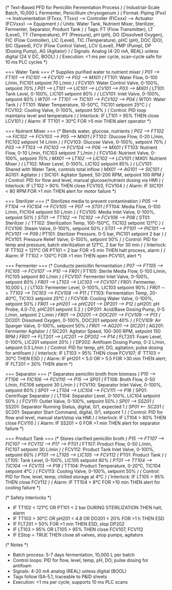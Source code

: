 (* Text-Based PFD for Penicillin Fermentation Process *)
(* Industrial-Scale Batch, 10,000 L Fermenter, Penicillium chrysogenum *)
(* Format: Piping (Pxx) --> Instrumentation (FTxxx, TTxxx) --> Controller (FICxxx) --> Actuator (FCVxxx) --> Equipment *)
(* Units: Water Tank, Nutrient Mixer, Sterilizer, Fermenter, Separator, Product Tank *)
(* Tags: FT (Flow Transmitter), LT (Level), TT (Temperature), PT (Pressure), pH (pH), DO (Dissolved Oxygen), FIC (Flow Controller), LIC (Level), TIC (Temperature), pHC (pH), DOC (DO), SIC (Speed), FCV (Flow Control Valve), LCV (Level), PMP (Pump), DP (Dosing Pump), AG (Agitator) *)
(* Signals: Analog (4-20 mA, REAL) unless digital (24 V DC, BOOL) *)
(* Execution: <1 ms per cycle, scan-cycle safe for 10 ms PLC cycles *)

=== Water Tank ===
(* Supplies purified water to nutrient mixer *)
P01 --> FT101 --> FIC101 --> FCV101 --> P02 --> MX01
  (* FT101: Water Flow, 0-100 L/min, FIC101 setpoint 70 L/min *)
  (* FCV101: Water Control Valve, 0-100%, setpoint 70% *)
P01 --> LT101 --> LIC101 --> LCV101 --> P03 --> MX01
  (* LT101: Tank Level, 0-100%, LIC101 setpoint 80% *)
  (* LCV101: Inlet Valve, 0-100%, setpoint 80% *)
WT01 --> TT101 --> TIC101 --> FCV102 --> P04
  (* WT01: Water Tank *)
  (* TT101: Water Temperature, 10-50°C, TIC101 setpoint 25°C *)
  (* FCV102: Cooling Valve, 0-100%, setpoint 50% *)
  (* Control: PID loop maintains level and temperature *)
  (* Interlock: IF LT101 > 95% THEN close LCV101 *)
  (* Alarm: IF TT101 > 30°C FOR >5 min THEN alert operator *)

=== Nutrient Mixer ===
(* Blends water, glucose, nutrients *)
P02 --> FT102 --> FIC102 --> FCV103 --> P05 --> MX01
  (* FT102: Glucose Flow, 0-20 L/min, FIC102 setpoint 14 L/min *)
  (* FCV103: Glucose Valve, 0-100%, setpoint 70% *)
P03 --> FT103 --> FIC103 --> FCV104 --> P06 --> MX01
  (* FT103: Nutrient Flow, 0-10 L/min, FIC103 setpoint 7 L/min *)
  (* FCV104: Nutrient Valve, 0-100%, setpoint 70% *)
MX01 --> LT102 --> LIC102 --> LCV101
  (* MX01: Nutrient Mixer *)
  (* LT102: Mixer Level, 0-100%, LIC102 setpoint 85% *)
  (* LCV101: Shared with Water Tank, controls total inflow *)
MX01 --> AG101 --> SIC101
  (* AG101: Agitator *)
  (* SIC101: Agitator Speed, 50-200 RPM, setpoint 100 RPM *)
  (* Control: PID for flow and level, manual glucose/nutrient dosing via HMI *)
  (* Interlock: IF LT102 > 90% THEN close FCV103, FCV104 *)
  (* Alarm: IF SIC101 < 80 RPM FOR >1 min THEN alert for motor failure *)

=== Sterilizer ===
(* Sterilizes media to prevent contamination *)
P05 --> FT104 --> FIC104 --> FCV105 --> P07 --> ST01
  (* FT104: Media Flow, 0-100 L/min, FIC104 setpoint 50 L/min *)
  (* FCV105: Media Inlet Valve, 0-100%, setpoint 50% *)
ST01 --> TT102 --> TIC102 --> FCV106 --> P08
  (* ST01: Sterilizer *)
  (* TT102: Sterilization Temp, 100-150°C, TIC102 setpoint 121°C *)
  (* FCV106: Steam Valve, 0-100%, setpoint 50% *)
ST01 --> PT101 --> PIC101 --> PCV101 --> P09
  (* PT101: Sterilizer Pressure, 0-5 bar, PIC101 setpoint 2 bar *)
  (* PCV101: Pressure Relief Valve, 0-100%, setpoint 50% *)
  (* Control: PID for temp and pressure, batch sterilization at 121°C, 2 bar for 30 min *)
  (* Interlock: IF TT102 < 121°C OR PT101 < 2 bar FOR >5 min THEN halt process, alarm *)
  (* Alarm: IF TT102 > 130°C FOR >1 min THEN open PCV101, alert *)

=== Fermenter ===
(* Conducts penicillin fermentation *)
P07 --> FT105 --> FIC105 --> FCV107 --> P10 --> FR01
  (* FT105: Sterile Media Flow, 0-100 L/min, FIC105 setpoint 80 L/min *)
  (* FCV107: Fermenter Inlet Valve, 0-100%, setpoint 80% *)
FR01 --> LT103 --> LIC103 --> FCV107
  (* FR01: Fermenter, 10,000 L *)
  (* LT103: Fermenter Level, 0-100%, LIC103 setpoint 90% *)
FR01 --> TT103 --> TIC103 --> FCV108 --> P11
  (* TT103: Fermentation Temp, 20-40°C, TIC103 setpoint 25°C *)
  (* FCV108: Cooling Water Valve, 0-100%, setpoint 50% *)
FR01 --> pH201 --> pHC201 --> DP201 --> P12
  (* pH201: pH Probe, 4.0-7.0, pHC201 setpoint 5.2 *)
  (* DP201: Acid/Base Dosing Pump, 0-5 L/min, setpoint 2 L/min *)
FR01 --> DO201 --> DOC201 --> FCV109 --> P13
  (* DO201: Dissolved Oxygen, 0-100%, DOC201 setpoint 40% *)
  (* FCV109: Air Sparger Valve, 0-100%, setpoint 50% *)
FR01 --> AG201 --> SIC201
  (* AG201: Fermenter Agitator *)
  (* SIC201: Agitator Speed, 100-300 RPM, setpoint 150 RPM *)
FR01 --> FLT201 --> LIC201 --> DP202 --> P14
  (* FLT201: Foam Level, 0-100%, LIC201 setpoint 20% *)
  (* DP202: Antifoam Dosing Pump, 0-2 L/min, setpoint 0.5 L/min *)
  (* Control: PID for temp, pH, DO, agitation; pulse dosing for antifoam *)
  (* Interlock: IF LT103 > 95% THEN close FCV107; IF TT103 > 30°C THEN ESD *)
  (* Alarm: IF pH201 < 5.0 OR > 5.5 FOR >30 min THEN alert; IF FLT201 > 30% THEN alarm *)

=== Separator ===
(* Separates penicillin broth from biomass *)
P10 --> FT106 --> FIC106 --> FCV110 --> P15 --> SP01
  (* FT106: Broth Flow, 0-50 L/min, FIC106 setpoint 30 L/min *)
  (* FCV110: Separator Inlet Valve, 0-100%, setpoint 60% *)
SP01 --> LT104 --> LIC104 --> FCV111 --> P16
  (* SP01: Centrifuge Separator *)
  (* LT104: Separator Level, 0-100%, LIC104 setpoint 50% *)
  (* FCV111: Outlet Valve, 0-100%, setpoint 50% *)
SP01 --> SS201
  (* SS201: Separator Running Status, digital, 0/1, expected 1 *)
SP01 <-- SC201
  (* SC201: Separator Start Command, digital, 0/1, setpoint 1 *)
  (* Control: PID for flow and level, manual start/stop via HMI *)
  (* Interlock: IF LT104 > 80% THEN close FCV110 *)
  (* Alarm: IF SS201 = 0 FOR >1 min THEN alert for separator failure *)

=== Product Tank ===
(* Stores clarified penicillin broth *)
P15 --> FT107 --> FIC107 --> FCV112 --> P17 --> PT01
  (* FT107: Product Flow, 0-50 L/min, FIC107 setpoint 30 L/min *)
  (* FCV112: Product Tank Inlet Valve, 0-100%, setpoint 60% *)
PT01 --> LT105 --> LIC105 --> FCV112
  (* PT01: Product Tank *)
  (* LT105: Tank Level, 0-100%, LIC105 setpoint 80% *)
PT01 --> TT104 --> TIC104 --> FCV113 --> P18
  (* TT104: Product Temperature, 0-20°C, TIC104 setpoint 4°C *)
  (* FCV113: Cooling Valve, 0-100%, setpoint 50% *)
  (* Control: PID for flow, level, temp; chilled storage at 4°C *)
  (* Interlock: IF LT105 > 95% THEN close FCV112 *)
  (* Alarm: IF TT104 > 8°C FOR >10 min THEN alert for cooling failure *)

(* Safety Interlocks *)
- IF TT102 < 121°C OR PT101 < 2 bar DURING STERILIZATION THEN halt, alarm
- IF TT103 > 30°C OR pH201 < 4.8 OR DO201 < 20% FOR >1 h THEN ESD
- IF FLT201 > 50% FOR >1 min THEN ESD, stop DP202
- IF LT103 > 95% OR LT105 > 95% THEN close FCV107, FCV112
- IF EStop = TRUE THEN close all valves, stop pumps, agitators

(* Notes *)
- Batch process: 5-7 days fermentation, 10,000 L per batch
- Control loops: PID for flow, level, temp, pH, DO; pulse dosing for antifoam
- Signals: 4-20 mA analog (REAL) unless digital (BOOL)
- Tags follow ISA-5.1, traceable to P&ID sheets
- Execution: <1 ms per cycle, supports 10 ms PLC scans
